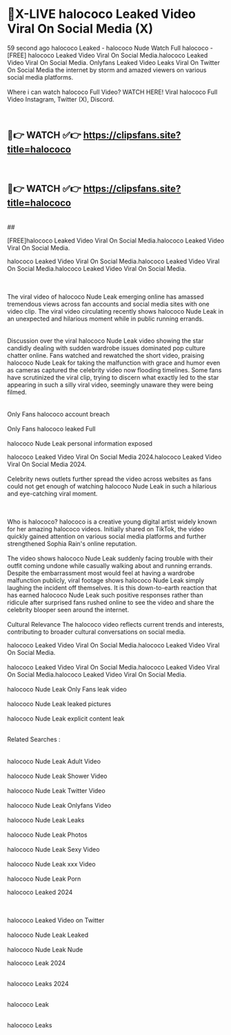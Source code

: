 # 🔴X-LIVE halococo Leaked Video Viral On Social Media (X)<br>


59 second ago halococo Leaked  - halococo Nude  Watch Full halococo - [FREE] halococo Leaked Video Viral On Social Media.halococo Leaked Video Viral On Social Media.   Onlyfans Leaked Video Leaks Viral On Twitter On Social Media the internet by storm and amazed viewers on various social media platforms. <br><br>
Where i can watch halococo Full Video? WATCH HERE! Viral halococo Full Video Instagram, Twitter (X), Discord. <br>


 <br>

##  🔴👉 WATCH ✅👉  <a href="https://clipsfans.site?title=halococo&ref=git">https://clipsfans.site?title=halococo</a> <br>
  <br>

##  🔴👉 WATCH ✅👉  <a href="https://clipsfans.site?title=halococo&ref=git">https://clipsfans.site?title=halococo</a> <br>
  <br>
  ##



[FREE]halococo Leaked Video Viral On Social Media.halococo Leaked Video Viral On Social Media. <br>

halococo Leaked Video Viral On Social Media.halococo Leaked Video Viral On Social Media.halococo Leaked Video Viral On Social Media. <br>


  <br>

  <br>
The viral video of halococo Nude Leak emerging online has amassed tremendous views across fan accounts and social media sites with one video clip. The viral video circulating recently shows halococo Nude Leak in an unexpected and hilarious moment while in public running errands.<br>
<br>


<br>
Discussion over the viral halococo Nude Leak video showing the star candidly dealing with sudden wardrobe issues dominated pop culture chatter online. Fans watched and rewatched the short video, praising halococo Nude Leak for taking the malfunction with grace and humor even as cameras captured the celebrity video now flooding timelines. Some fans have scrutinized the viral clip, trying to discern what exactly led to the star appearing in such a silly viral video, seemingly unaware they were being filmed.<br>
<br>
<br> 
Only Fans halococo account breach<br>
<br>
Only Fans halococo leaked Full <br>
<br>
halococo Nude Leak personal information exposed<br>

halococo Leaked Video Viral On Social Media 2024.halococo Leaked Video Viral On Social Media 2024. <br>
<br>
Celebrity news outlets further spread the video across websites as fans could not get enough of watching halococo Nude Leak in such a hilarious and eye-catching viral moment.<br>
<br>

<br>
Who is halococo? halococo is a creative young digital artist widely known for her amazing halococo videos. Initially shared on TikTok, the video quickly gained attention on various social media platforms and further strengthened Sophia Rain's online reputation.<br>
<br>
The video shows halococo Nude Leak suddenly facing trouble with their outfit coming undone while casually walking about and running errands. Despite the embarrassment most would feel at having a wardrobe malfunction publicly, viral footage shows halococo Nude Leak simply laughing the incident off themselves. It is this down-to-earth reaction that has earned halococo Nude Leak such positive responses rather than ridicule after surprised fans rushed online to see the video and share the celebrity blooper seen around the internet.<br>
<br>
Cultural Relevance The halococo video reflects current trends and interests, contributing to broader cultural conversations on social media.<br>

halococo Leaked Video Viral On Social Media.halococo Leaked Video Viral On Social Media.<br>
<br>
halococo Leaked Video Viral On Social Media.halococo Leaked Video Viral On Social Media.halococo Leaked Video Viral On Social Media.<br>
<br>
halococo Nude Leak Only Fans leak video<br>
<br>
halococo Nude Leak leaked pictures<br>
<br>
halococo Nude Leak explicit content leak<br>


<br>
Related Searches :<br>
<br>

<br>
halococo Nude Leak Adult Video<br>
<br>
halococo Nude Leak Shower Video<br>
<br>
halococo Nude Leak Twitter Video<br>
<br>
halococo Nude Leak Onlyfans Video<br>
<br>
halococo Nude Leak Leaks<br>
<br>
halococo Nude Leak Photos<br>

<br>
halococo Nude Leak Sexy Video<br>
<br>
halococo Nude Leak xxx Video<br>
<br>
halococo Nude Leak Porn<br>

halococo  Leaked 2024 <br> <br>
<br>

halococo Leaked Video on Twitter <br>
<br>
halococo Nude Leak Leaked<br>
<br>
halococo Nude Leak Nude<br>


halococo  Leak 2024 <br> <br>



halococo  Leaks 2024 <br> <br>



 
halococo  Leak<br> <br>



halococo  Leaks<br> <br>





</p>




 



</p>










